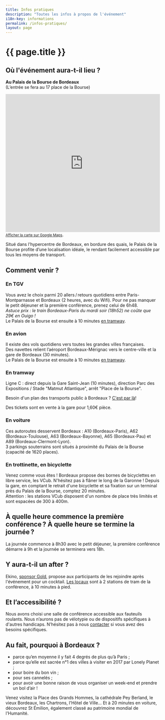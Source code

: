 ```yaml
---
title: Infos pratiques
description: "Toutes les infos à propos de l'événement"
i18n-key: informations
permalink: /infos-pratiques/
layout: page
---
```


# {{ page.title }}

## Où l'événement aura-t-il lieu ?

**Au Palais de la Bourse de Bordeaux**  
(L’entrée se fera au 17 place de la Bourse)

<p>
<iframe src="https://www.google.com/maps/embed?pb=!1m14!1m8!1m3!1d11315.974594521282!2d-0.5702833!3d44.8420627!3m2!1i1024!2i768!4f13.1!3m3!1m2!1s0x0%3A0xc1460f50922834de!2sBordeaux+Palais+de+la+Bourse!5e0!3m2!1sfr!2sfr!4v1530001461818" width="100%" height="450" frameborder="0" style="border:0" allowfullscreen></iframe><br><a href="https://www.google.fr/maps/place/Bordeaux+Palais+de+la+Bourse/@44.8420627,-0.5702833,15z/data=!4m2!3m1!1s0x0:0xc1460f50922834de?sa=X&ved=0ahUKEwjQgaKCvOfbAhUHaRQKHYbBCzMQ_BIIrwEwDg"><small>Afficher la carte sur Google Maps</small></a>.
</p>

Situé dans l’hypercentre de Bordeaux, en bordure des quais, le Palais de la Bourse profite d’une localisation idéale, le rendant facilement accessible par tous les moyens de transport.

## Comment venir ?

### En TGV

Vous avez le choix parmi 20 allers&#8239;/&#8239;retours quotidiens entre Paris-Montparnasse et Bordeaux (2 heures, avec du Wifi). Pour ne pas manquer le petit déjeuner et la première conférence, prenez celui de 6h48.  
_Astuce prix : le train Bordeaux-Paris du mardi soir (18h52) ne coûte que 29€ en Ouigo !_  
Le Palais de la Bourse est ensuite à 10 minutes [en tramway](#en-tramway).

### En avion

Il existe des vols quotidiens vers toutes les grandes villes françaises.  
Des navettes relient l’aéroport Bordeaux-Mérignac vers le centre-ville et la gare de Bordeaux (30 minutes).  
Le Palais de la Bourse est ensuite à 10 minutes [en tramway](#en-tramway).

### En tramway

Ligne C : direct depuis la Gare Saint-Jean (10 minutes), direction Parc des Expositions / Stade "Matmut Atlantique", arrêt "Place de la Bourse".

Besoin d'un plan des transports public à Bordeaux ? [C'est par là](https://www.infotbm.com/fr/consultez-tous-les-plans/plans-du-reseau.html "Plans du réseau TBM")!

Des tickets sont en vente à la gare pour 1,60€ pièce.

### En voiture

Ces autoroutes desservent Bordeaux : A10 (Bordeaux-Paris), A62 (Bordeaux-Toulouse), A63 (Bordeaux-Bayonne), A65 (Bordeaux-Pau) et A89 (Bordeaux-Clermont-Lyon).  
3 parkings souterrains sont situés à proximité du Palais de la Bourse (capacité de 1620 places).

### En trottinette, en bicyclette

Venez comme vous êtes ! Bordeaux propose des bornes de bicyclettes en libre service, les VCub. N'hésitez pas à flâner le long de la Garonne ! Depuis la gare, en comptant le retrait d'une bicyclette et sa fixation sur un terminal près du Palais de la Bourse, comptez 20 minutes.  
Attention : les stations VCub disposent d'un nombre de place très limités et sont espacées de 300 à 400m.

## À quelle heure commence la première conférence ? À quelle heure se termine la journée ?

La journée commence à 8h30 avec le petit déjeuner, la première conférence démarre à 9h et la journée se terminera vers 18h.

## Y aura-t-il un after ?

Ekino, [sponsor Gold](/merci/#ekino), propose aux participants de les rejoindre après l'événement pour un cocktail. [Les locaux](https://www.google.fr/maps/dir/Place+de+la+Bourse/Cours+Xavier+Arnozan,+33000+Bordeaux/@44.84302,-0.5709371,17z/data=!4m14!4m13!1m5!1m1!1s0xd5527d1a32e69b3:0x174e5d3e97b80b10!2m2!1d-0.5699017!2d44.8414707!1m5!1m1!1s0xd5527d7da085b9f:0xb413131104533be4!2m2!1d-0.5712925!2d44.8487607!3e2) sont à 2 stations de tram de la conférence, à 10 minutes à pied.

## Et l’accessibilité ?

Nous avons choisi une salle de conférence accessible aux fauteuils roulants. Nous n’aurons pas de vélotypie ou de dispositifs spécifiques à d'autres handicaps. N’hésitez pas à nous [contacter](/contact/) si vous avez des besoins spécifiques.

## Au fait, pourquoi à Bordeaux ?

* parce qu’en moyenne il y fait 4 degrés de plus qu’à Paris ;
* parce qu’elle est sacrée n°1 des villes à visiter en 2017 par Lonely Planet ;
* pour boire du bon vin ;
* pour ses cannelés ;
* pour avoir une bonne raison de vous organiser un week-end et prendre un bol d’air !

Venez visitez la Place des Grands Hommes, la cathédrale Pey Berland, le vieux Bordeaux, les Chartrons, l'Hôtel de Ville… Et à 20 minutes en voiture, découvrez St Émilion, également classé au patrimoine mondial de l'Humanité.

